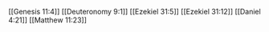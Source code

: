 [[Genesis 11:4]]
[[Deuteronomy 9:1]]
[[Ezekiel 31:5]]
[[Ezekiel 31:12]]
[[Daniel 4:21]]
[[Matthew 11:23]]

